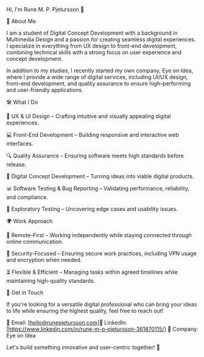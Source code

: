 Hi, I'm Rune M. P. Pjetursson 👋

🚀 About Me

I am a student of Digital Concept Development with a background in Multimedia Design and a passion for creating seamless digital experiences. I specialize in everything from UX design to front-end development, combining technical skills with a strong focus on user experience and concept development.

In addition to my studies, I recently started my own company, Eye on Idea, where I provide a wide range of digital services, including UI/UX design, front-end development, and quality assurance to ensure high-performing and user-friendly applications.

🛠 What I Do

🎨 UX & UI Design – Crafting intuitive and visually appealing digital experiences.

💻 Front-End Development – Building responsive and interactive web interfaces.

🔍 Quality Assurance – Ensuring software meets high standards before release.

📝 Digital Concept Development – Turning ideas into viable digital products.

📊 Software Testing & Bug Reporting – Validating performance, reliability, and compliance.

🧪 Exploratory Testing – Uncovering edge cases and usability issues.


🌍 Work Approach

🏡 Remote-First – Working independently while staying connected through online communication.

🔐 Security-Focused – Ensuring secure work practices, including VPN usage and encryption when needed.

⏳ Flexible & Efficient – Managing tasks within agreed timelines while maintaining high-quality standards.


📩 Get in Touch

If you're looking for a versatile digital professional who can bring your ideas to life while ensuring the highest quality, feel free to reach out!

📧 Email: [hello@runepjetursson.com]🔗 LinkedIn: [https://www.linkedin.com/in/rune-m-p-pjetursson-361870115/] 💼 Company: Eye on Idea

Let's build something innovative and user-centric together! 🚀
